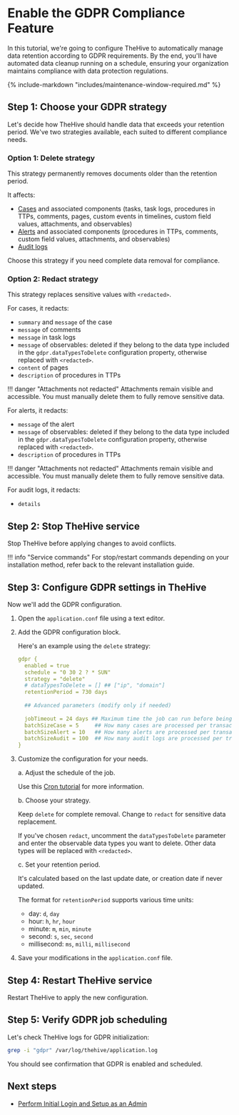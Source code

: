 # Enable the GDPR Compliance Feature

<!-- md:version 5.0 --> <!-- md:license Platinum -->

In this tutorial, we're going to configure TheHive to automatically manage data retention according to GDPR requirements. By the end, you'll have automated data cleanup running on a schedule, ensuring your organization maintains compliance with data protection regulations.

{% include-markdown "includes/maintenance-window-required.md" %}

## Step 1: Choose your GDPR strategy

Let's decide how TheHive should handle data that exceeds your retention period. We've two strategies available, each suited to different compliance needs.

### Option 1: Delete strategy

This strategy permanently removes documents older than the retention period.

It affects:

* [Cases](../user-guides/analyst-corner/cases/about-cases.md) and associated components (tasks, task logs, procedures in TTPs, comments, pages, custom events in timelines, custom field values, attachments, and observables)
* [Alerts](../user-guides/analyst-corner/alerts/about-alerts.md) and associated components (procedures in TTPs, comments, custom field values, attachments, and observables)
* [Audit logs](../user-guides/organization/about-audit-logs.md)

Choose this strategy if you need complete data removal for compliance.

### Option 2: Redact strategy

This strategy replaces sensitive values with `<redacted>`.

For cases, it redacts:

* `summary` and `message` of the case
* `message` of comments
* `message` in task logs
* `message` of observables: deleted if they belong to the data type included in the `gdpr.dataTypesToDelete` configuration property, otherwise replaced with `<redacted>`.
* `content` of pages
* `description` of procedures in TTPs

!!! danger "Attachments not redacted"
    Attachments remain visible and accessible. You must manually delete them to fully remove sensitive data.

For alerts, it redacts:

* `message` of the alert
* `message` of observables: deleted if they belong to the data type included in the `gdpr.dataTypesToDelete` configuration property, otherwise replaced with `<redacted>`.
* `description` of procedures in TTPs

!!! danger "Attachments not redacted"
    Attachments remain visible and accessible. You must manually delete them to fully remove sensitive data.

For audit logs, it redacts:

* `details`

## Step 2: Stop TheHive service

Stop TheHive before applying changes to avoid conflicts.

!!! info "Service commands"
    For stop/restart commands depending on your installation method, refer back to the relevant installation guide.

## Step 3: Configure GDPR settings in TheHive

Now we'll add the GDPR configuration.

1. Open the `application.conf` file using a text editor.

2. Add the GDPR configuration block.

    Here's an example using the `delete` strategy:

    ```yaml
    gdpr {
      enabled = true
      schedule = "0 30 2 ? * SUN"
      strategy = "delete"
      # dataTypesToDelete = [] ## ["ip", "domain"]
      retentionPeriod = 730 days
  
      ## Advanced parameters (modify only if needed)
      
      jobTimeout = 24 days ## Maximum time the job can run before being stopped
      batchSizeCase = 5     ## How many cases are processed per transaction
      batchSizeAlert = 10   ## How many alerts are processed per transaction
      batchSizeAudit = 100  ## How many audit logs are processed per transaction
    }
    ```

3. Customize the configuration for your needs.

    a. Adjust the schedule of the job.

    Use this [Cron tutorial](https://www.quartz-scheduler.org/documentation/quartz-2.3.0/tutorials/crontrigger.html) for more information.

    b. Choose your strategy.

    Keep `delete` for complete removal. Change to `redact` for sensitive data replacement.

    If you've chosen `redact`, uncomment the `dataTypesToDelete` parameter and enter the observable data types you want to delete. Other data types will be replaced with `<redacted>`.

    c. Set your retention period.

    It's calculated based on the last update date, or creation date if never updated.

    The format for `retentionPeriod` supports various time units:

    * day:         `d`, `day`
    * hour:        `h`, `hr`, `hour`
    * minute:      `m`, `min`, `minute`
    * second:      `s`, `sec`, `second`
    * millisecond: `ms`, `milli`, `millisecond`

4. Save your modifications in the `application.conf` file.

## Step 4: Restart TheHive service

Restart TheHive to apply the new configuration.

## Step 5: Verify GDPR job scheduling

Let's check TheHive logs for GDPR initialization:

```bash
grep -i "gdpr" /var/log/thehive/application.log
```

You should see confirmation that GDPR is enabled and scheduled.

<h2>Next steps</h2>

* [Perform Initial Login and Setup as an Admin](../administration/perform-initial-setup-as-admin.md)